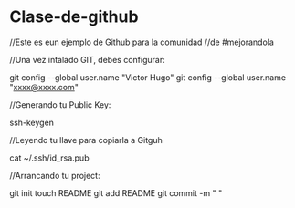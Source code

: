 Clase-de-github
================
//Este es eun ejemplo de Github para la comunidad
//de #mejorandola

//Una vez intalado GIT, debes configurar:

git config --global user.name "Victor Hugo"
git config --global user.name "xxxx@xxxx.com"

//Generando tu Public Key:

ssh-keygen

//Leyendo tu llave para copiarla a Gitguh

cat ~/.ssh/id_rsa.pub

//Arrancando tu project:

git init
touch README
git add README
git commit -m " "